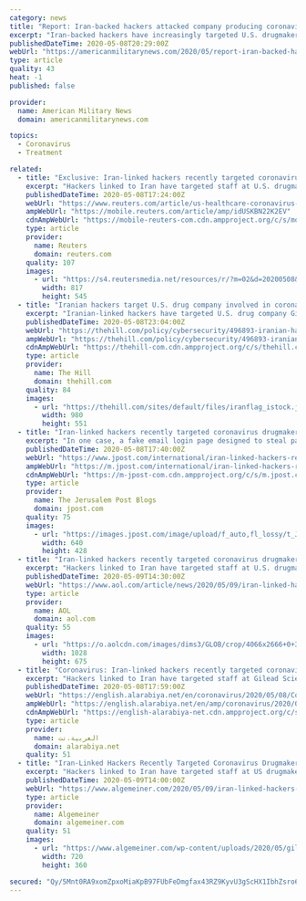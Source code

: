 ```yaml
---
category: news
title: "Report: Iran-backed hackers attacked company producing coronavirus treatment, Gilead"
excerpt: "Iran-backed hackers have increasingly targeted U.S. drugmaker Gilead Sciences Inc. with attempts to steal passwords and compromise email accounts of the company, according to web-archives studied by three cybersecurity firms and reported by Reuters."
publishedDateTime: 2020-05-08T20:29:00Z
webUrl: "https://americanmilitarynews.com/2020/05/report-iran-backed-hackers-attacked-company-producing-coronavirus-treatment-gilead/"
type: article
quality: 43
heat: -1
published: false

provider:
  name: American Military News
  domain: americanmilitarynews.com

topics:
  - Coronavirus
  - Treatment

related:
  - title: "Exclusive: Iran-linked hackers recently targeted coronavirus drugmaker Gilead - sources"
    excerpt: "Hackers linked to Iran have targeted staff at U.S. drugmaker Gilead Sciences Inc in recent weeks, according to publicly-available web archives reviewed by Reuters and three cybersecurity researchers,"
    publishedDateTime: 2020-05-08T17:24:00Z
    webUrl: "https://www.reuters.com/article/us-healthcare-coronavirus-gilead-iran-ex-idUSKBN22K2EV"
    ampWebUrl: "https://mobile.reuters.com/article/amp/idUSKBN22K2EV"
    cdnAmpWebUrl: "https://mobile-reuters-com.cdn.ampproject.org/c/s/mobile.reuters.com/article/amp/idUSKBN22K2EV"
    type: article
    provider:
      name: Reuters
      domain: reuters.com
    quality: 107
    images:
      - url: "https://s4.reutersmedia.net/resources/r/?m=02&d=20200508&t=2&i=1517969081&w=&fh=545px&fw=&ll=&pl=&sq=&r=LYNXMPEG471IY"
        width: 817
        height: 545
  - title: "Iranian hackers target U.S. drug company involved in coronavirus treatment: report"
    excerpt: "Iranian-linked hackers have targeted U.S. drug company Gilead Sciences Inc. in recent weeks as the company works to develop treatments for the COVID-19 virus, Reuters reported Friday."
    publishedDateTime: 2020-05-08T23:04:00Z
    webUrl: "https://thehill.com/policy/cybersecurity/496893-iranian-hackers-target-us-drug-company-involved-in-coronavirus-treatment"
    ampWebUrl: "https://thehill.com/policy/cybersecurity/496893-iranian-hackers-target-us-drug-company-involved-in-coronavirus-treatment?amp"
    cdnAmpWebUrl: "https://thehill-com.cdn.ampproject.org/c/s/thehill.com/policy/cybersecurity/496893-iranian-hackers-target-us-drug-company-involved-in-coronavirus-treatment?amp"
    type: article
    provider:
      name: The Hill
      domain: thehill.com
    quality: 84
    images:
      - url: "https://thehill.com/sites/default/files/iranflag_istock.jpg"
        width: 980
        height: 551
  - title: "Iran-linked hackers recently targeted coronavirus drugmaker Gilead"
    excerpt: "In one case, a fake email login page designed to steal passwords was sent in April to a top Gilead executive involved in legal and corporate affairs."
    publishedDateTime: 2020-05-08T17:40:00Z
    webUrl: "https://www.jpost.com/international/iran-linked-hackers-recently-targeted-coronavirus-drugmaker-gilead-627402"
    ampWebUrl: "https://m.jpost.com/international/iran-linked-hackers-recently-targeted-coronavirus-drugmaker-gilead-627402/amp"
    cdnAmpWebUrl: "https://m-jpost-com.cdn.ampproject.org/c/s/m.jpost.com/international/iran-linked-hackers-recently-targeted-coronavirus-drugmaker-gilead-627402/amp"
    type: article
    provider:
      name: The Jerusalem Post Blogs
      domain: jpost.com
    quality: 75
    images:
      - url: "https://images.jpost.com/image/upload/f_auto,fl_lossy/t_JM_ArticleMainImageFaceDetect/457327"
        width: 640
        height: 428
  - title: "Iran-linked hackers recently targeted coronavirus drugmaker Gilead"
    excerpt: "Hackers linked to Iran have targeted staff at U.S. drugmaker Gilead Sciences Inc in recent weeks, according to publicly-available web archives."
    publishedDateTime: 2020-05-09T14:30:00Z
    webUrl: "https://www.aol.com/article/news/2020/05/09/iran-linked-hackers-recently-targeted-coronavirus-drugmaker-gilead/24249716/"
    type: article
    provider:
      name: AOL
      domain: aol.com
    quality: 55
    images:
      - url: "https://o.aolcdn.com/images/dims3/GLOB/crop/4066x2666+0+32/resize/1028x675!/format/jpg/quality/85/https%3A%2F%2Fs.yimg.com%2Fos%2Fcreatr-images%2F2020-04%2Fa312ae30-8b26-11ea-bf7e-3e558d76ac64"
        width: 1028
        height: 675
  - title: "Coronavirus: Iran-linked hackers recently targeted coronavirus drugmaker Gilead"
    excerpt: "Hackers linked to Iran have targeted staff at Gilead Sciences, the maker of remdesivir, an anti-viral shown to reduce recovery times in COVID-19 patients, in recent weeks, according to sources. In one case,"
    publishedDateTime: 2020-05-08T17:59:00Z
    webUrl: "https://english.alarabiya.net/en/coronavirus/2020/05/08/Coronavirus-Iran-linked-hackers-recently-targeted-coronavirus-drugmaker-Gilead"
    ampWebUrl: "https://english.alarabiya.net/en/amp/coronavirus/2020/05/08/Coronavirus-Iran-linked-hackers-recently-targeted-coronavirus-drugmaker-Gilead"
    cdnAmpWebUrl: "https://english-alarabiya-net.cdn.ampproject.org/c/s/english.alarabiya.net/en/amp/coronavirus/2020/05/08/Coronavirus-Iran-linked-hackers-recently-targeted-coronavirus-drugmaker-Gilead"
    type: article
    provider:
      name: العربية.نت
      domain: alarabiya.net
    quality: 51
  - title: "Iran-Linked Hackers Recently Targeted Coronavirus Drugmaker Gilead, Sources Say"
    excerpt: "Hackers linked to Iran have targeted staff at US drugmaker Gilead Sciences Inc in recent weeks, according to publicly-available web archives reviewed by Reuters and three cybersecurity researchers, as the company races to deploy a treatment for the COVID-19 virus. In one case, a fake email login page designed to steal passwords was sent in ..."
    publishedDateTime: 2020-05-09T14:00:00Z
    webUrl: "https://www.algemeiner.com/2020/05/09/iran-linked-hackers-recently-targeted-coronavirus-drugmaker-gilead-sources-say/"
    type: article
    provider:
      name: Algemeiner
      domain: algemeiner.com
    quality: 51
    images:
      - url: "https://www.algemeiner.com/wp-content/uploads/2020/05/gilead.jpg"
        width: 720
        height: 360

secured: "Qy/5Mnt0RA9xomZpxoMiaKpB97FUbFeDmgfax43RZ9KyvU3gScHX1IbhZsro6O8RuscCDo+uMaXT+Hayroaz2v9Qu+IAG1tAmP9mhzYzdQGMcIpmoBMZqZwMWIigEX6tWSsch45h3Soxwd+QNQn83173O9ist7OHPwA2SHq3V8WSE5W9gCovr7/Ik5qWowUS0z1Yyw5TGeVszR+nRmJQOVHTcJ1sc08ZGME6NwvleRs3+RUBKEzpT8x3fqh9L85vDKVwxTJ2uFv6dU8Y/QtmTwuV90T7Xiih3GUzvTw1iuptSNi/AtFXHC9jgNGM6S8SNmJAUxF8kzosm0ftoHN4k9QUuM/LfNj80l18NZ7E/Cs8nRymhMwxKoN0TiC8/OlG5kDc155T6Y717NkUWFl72Dkc/Y0YZA1wr95WGWMvY9CTRQYwobVh96SObZWyhgUa4t1QuVkFnyOQpn7Q0xa9WiW56+y6npfz04tD2NRm2vs=;zaqwg9x16jFOQ0eGf7qmog=="
---
```


